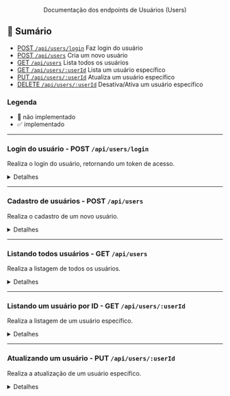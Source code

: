 <p align="center"> Documentação dos endpoints de Usuários (Users)
    <br> 
</p>

## 📝 Sumário

- [POST `/api/users/login`](#post-apiuserslogin) Faz login do usuário
- [POST `/api/users`](#post-apiusers) Cria um novo usuário
- [GET `/api/users`](#get-apiusers) Lista todos os usuários
- [GET `/api/users/:userId`](#get-apiusersid) Lista um usuário específico
- [PUT `/api/users/:userId`](#put-apiusersid) Atualiza um usuário específico
- [DELETE `/api/users/:userId`](#delete-apiusersid) Desativa/Ativa um usuário específico

### Legenda

- 🚫 não implementado
- ✅ implementado

---

### Login do usuário - POST `/api/users/login` <a name = "post-apiuserslogin"></a>

Realiza o login do usuário, retornando um token de acesso.

<details>
<summary>Detalhes</summary>

Restricões:

- 🚫 O campo email não pode ser nulo e é obrigatório.
- 🚫 O campo password não pode ser nulo e é obrigatório.

```json
{
  "email": "string", 🚫
  "password": "string" 🚫
}
```

#### Realizando uma requisição

```json
{
  "email": "john@doe.com",
  "password": "123Abc##"
}
```

#### Resposta do servidor

✅ Em caso de sucesso, login e senhas corretos, o servidor retornará status 200 e o token de acesso no corpo da resposta.

```json
{
  "token": "string"
}
```

❌ Em caso de erro do cliente, o servidor retornará um status da familia 4XX e um erro com a mensagem correspondente.

```json
{
  "name": "string",
  "message": "string"
}
```

👀 Exemplo, email ou senha incorreto: Status 401

```json
{
  "name": "Unauthorized",
  "message": "Email ou senha incorretos"
}
```

#### Exemplo de uso

```bash
curl --location --request POST 'http://localhost:3001/api/users/login' \
--header 'Content-Type: application/json' \
--data-raw '{
    "email": "john@mail.com",
    "password": "123456"
}'
```

</details>

---

### Cadastro de usuários - POST `/api/users` <a name = "post-apiusers"></a>

Realiza o cadastro de um novo usuário.

<details>
<summary>Detalhes</summary>

#### Realizando uma requisição

Restrições:

- ✅ O nome deve ter no mínimo 3 caracteres e no máximo 100. Não pode conter números ou caracteres especiais.
- ✅ O email deve ser válido, único e seguir o formato `mail@mail.com`.
- ✅ A senha deve ter no mínimo 8 caracteres, conter letras maiúsculas, minúsculas, números e caracteres especiais.
- ✅ O CPF deve ser válido e único.
- 🚫 O telefone deve ser válido e único.

```json
{
  "name": "string", 🚫
  "email": "string", 🚫
  "password": "string", 🚫
  "cpf": "string", 🚫
  "phone": "string" 🚫
}
```

#### Realizando uma requisição

```json
{
  "name": "John Doe",
  "email": "john@doe.com",
  "password": "1234Abc##",
  "cpf": "311.702.130-22",
  "phone": "1298721723"
}
```

#### Respostas do servidor

✅ Em caso de sucesso, o servidor retornará status 201 e o id do novo usuário e uma mensagem de sucesso.

```json
{
  "userId": "063f3714-6955-40c1-a47c-3380df6523cf",
  "message": "User created successfully"
}
```

❌ Em caso de erro do cliente, o servidor retornará um status da familia 4XX e um erro com a mensagem correspondente.

Exemplo, CPF inválido:

```json
{
  "name": "BadRequest",
  "message": "CPF inválido"
}
```

#### Exemplo de uso

```bash
curl --location --request POST 'http://localhost:3001/api/users' \
--header 'Content-Type: application/json' \
--data-raw '{
    "name": "John Doe",
    "email": "john@doe.com",
    "password": "1234Abc##",
    "cpf": "311.702.130-22",
    "phone": "1298721723"
}'
```

</details>

---

### Listando todos usuários - GET `/api/users` <a name = "get-apiusers"></a>

Realiza a listagem de todos os usuários.

<details>
<summary>Detalhes</summary>

#### Realizando uma requisição

Restrições:

- 🚫 O usuário deve estar logado.
- 🚫 O usuário deve ser um administrador.
- 🚫 A resposta deve ser páginada com no máximo 20 usuários por página.

```json
{}
```

#### Respostas do servidor

✅ Em caso de sucesso, o servidor retornará status 200 e uma lista com todos os usuários.

```json
[
  {
    "userId": "2a616ed2-9ca9-4e48-b344-0cef86ede2ed",
    "cpf": "977.146.150-87",
    "name": "John Doe",
    "email": "john@doe.com",
    "role": "user",
    "phone": "12999887766",
    "active": true,
    "lastLogin": "2023-10-18T17:06:32.164Z",
    "createdAt": "2023-10-18T17:06:32.164Z"
  }
]
```

</details>

---

### Listando um usuário por ID - GET `/api/users/:userId` <a name = "get-apiusersid"></a>

Realiza a listagem de um usuário específico.

<details>
<summary>Detalhes</summary>

#### Realizando uma requisição

Restrições:

- 🚫 O usuário deve estar logado.
- 🚫 O usuário deve ser um administrador ou o próprio usuário.

```json
{}
```

#### Respostas do servidor

✅ Em caso de sucesso, o servidor retornará status 200 e o usuário.

```json
{
  "userId": "2a616ed2-9ca9-4e48-b344-0cef86ede2ed",
  "cpf": "977.146.150-87",
  "name": "John Doe",
  "email": "john@doe.com",
  "role": "user",
  "phone": "12999887766",
  "active": true,
  "lastLogin": "2023-10-18T17:06:32.164Z",
  "createdAt": "2023-10-18T17:06:32.164Z"
}
```

Em caso de erro do cliente, o servidor retornará um status da familia 4XX e um erro com a mensagem correspondente.

Exemplo, usuário não encontrado:

```json
{
  "name": "NotFound",
  "message": "Usuário não encontrado"
}
```

Exemplo, usuário não autorizado:

```json
{
  "name": "Unauthorized",
  "message": "Você não tem permissão para acessar este recurso"
}
```

</details>

---

### Atualizando um usuário - PUT `/api/users/:userId` <a name = "put-apiusersid"></a>

Realiza a atualização de um usuário específico.

<details>
<summary>Detalhes</summary>

#### Realizando uma requisição

Restrições:

- 🚫 O usuário deve estar logado.
- 🚫 O usuário deve ser um administrador ou o próprio usuário.
- 🚫 Não deve ser possível alterar o CPF.
- 🚫 Não deve ser possível alterar o email.
- 🚫 Não deve ser possível alterar a senha nesse endpoint.

```json
{
  "name": "string", 🚫
  "email": "string", 🚫
  "password": "string", 🚫
  "phone": "string", 🚫
}
```

#### Realizando uma requisição

```json
{
  "name": "John Doe",
  "email": "john@mail.com",
  "phone": "1298721723"
}
```

#### Respostas do servidor

✅ Em caso de sucesso, o servidor retornará status 204 sem conteúdo.

❌ Em caso de erro do cliente, o servidor retornará um status da familia 4XX e um erro com a mensagem correspondente.

Exemplo, usuário não encontrado:

```json
{
  "name": "NotFound",
  "message": "Usuário não encontrado"
}
```

Exemplo, usuário não autorizado:

```json
{
  "name": "Unauthorized",
  "message": "Você não tem permissão para acessar este recurso"
}
```

---

### Desativando um usuário - DELETE `/api/users/:userId` <a name = "delete-apiusersid"></a>

Realiza a desativação de um usuário específico.

<details>
<summary>Detalhes</summary>

#### Realizando uma requisição

Restrições:

- 🚫 O usuário deve estar logado.
- 🚫 O usuário deve ser um administrador ou o próprio usuário.

```json
{}
```

#### Respostas do servidor

✅ Em caso de sucesso, o servidor retornará status 204 sem conteúdo.

❌ Em caso de erro do cliente, o servidor retornará um status da familia 4XX e um erro com a mensagem correspondente.

Exemplo, usuário não encontrado:

```json
{
  "name": "NotFound",
  "message": "Usuário não encontrado"
}
```

Exemplo, usuário não autorizado:

```json
{
  "name": "Unauthorized",
  "message": "Você não tem permissão para acessar este recurso"
}
```

</details>

---
